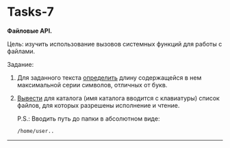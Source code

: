 # Tasks-7

**Файловые API.**

Цель: изучить использование вызовов системных функций для работы с файлами.

Задание:

1. Для заданного текста [определить](src/num.cpp) длину содержащейся в нем максимальной серии
   символов, отличных от букв.
2. [Вывести](src/rootChecker.cpp) для каталога (имя каталога вводится с клавиатуры) список файлов, для
   которых разрешены исполнение и чтение.

   P.S.: Вводить путь до папки в абсолютном виде:

   `/home/user..`

---
